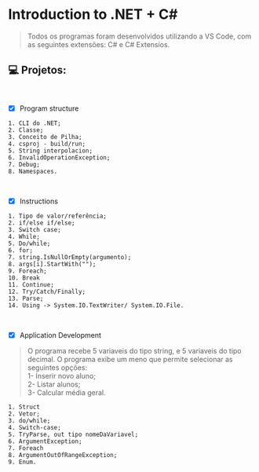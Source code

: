 # Introduction to .NET + C#

> Todos os programas foram desenvolvidos utilizando a VS Code, com as seguintes extensões:
> C# e C# Extensios.


## 💻 Projetos:
<br>

- [x] Program structure 


```
1. CLI do .NET;
2. Classe;
3. Conceito de Pilha; 
4. csproj - build/run;
5. String interpolacion;
6. InvalidOperationException;
7. Debug;
8. Namespaces.

```
<br>

- [x] Instructions

```
1. Tipo de valor/referência;
2. if/else if/else;
3. Switch case;
4. While;
5. Do/while;
6. for;
7. string.IsNullOrEmpty(argumento);
8. args[i].StartWith("");
9. Foreach;
10. Break
11. Continue;
12. Try/Catch/Finally;
13. Parse;
14. Using -> System.IO.TextWriter/ System.IO.File.

```
<br>

- [x] Application Development

> O programa recebe 5 variaveis do tipo string, e 5 variaveis do tipo decimal. O programa exibe um meno que permite selecionar as seguintes opções:<br>
> 1- Inserir novo aluno;<br>
> 2- Listar alunos;<br>
> 3- Calcular média geral.<br>

```
1. Struct
2. Vetor;
3. do/while;
4. Switch-case;
5. TryParse, out tipo nomeDaVariavel;
6. ArgumentException;
7. Foreach
8. ArgumentOutOfRangeException;
9. Enum.
```
